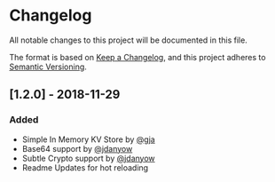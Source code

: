 # Changelog
All notable changes to this project will be documented in this file.

The format is based on [Keep a Changelog](https://keepachangelog.com/en/1.0.0/),
and this project adheres to [Semantic Versioning](https://semver.org/spec/v2.0.0.html).

## [1.2.0] - 2018-11-29
### Added
- Simple In Memory KV Store by [@gja](https://github.com/gja)
- Base64 support by [@jdanyow](https://github.com/jdanyow)
- Subtle Crypto support by [@jdanyow](https://github.com/jdanyow)
- Readme Updates for hot reloading
